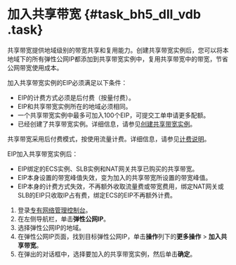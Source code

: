 # 加入共享带宽 {#task_bh5_dll_vdb .task}

共享带宽提供地域级别的带宽共享和复用能力。创建共享带宽实例后，您可以将本地域下的所有弹性公网IP都添加到共享带宽实例中，复用共享带宽中的带宽，节省公网带宽使用成本。

加入共享带宽实例的EIP必须满足以下条件：

-   EIP的计费方式必须是后付费（按量付费）。
-   EIP和共享带宽实例所在的地域必须相同。
-   一个共享带宽实例中最多可加入100个EIP，可提交工单申请更多配额。
-   已经创建了共享带宽实例。详细信息，请参见[创建共享带宽实例](../../../../intl.zh-CN/用户指南/创建共享带宽实例.md#)。

共享带宽采用后付费模式，按使用流量计费。详细信息，请参见[计费说明](../../../../intl.zh-CN/产品定价/计费说明.md#)。

EIP加入共享带宽实例后：

-   EIP绑定的ECS实例、SLB实例和NAT网关共享已购买的共享带宽。
-   EIP本身设置的带宽峰值失效，变为加入的共享带宽所设置的带宽峰值。
-   EIP本身的计费方式失效，不再额外收取流量费或带宽费用，绑定NAT网关或SLB的EIP只收取IP占有费，绑定ECS的EIP不再额外计费。

1.  登录[专有网络管理控制台](https://vpcnext.console.aliyun.com)。
2.  在左侧导航栏，单击**弹性公网IP**。
3.  选择弹性公网IP的地域。
4.  在弹性公网IP页面，找到目标弹性公网IP，单击**操作**列下的**更多操作** \> **加入共享带宽**。
5.  在弹出的对话框中，选择要加入的共享带宽实例，然后单击**确定**。

